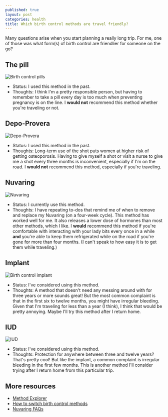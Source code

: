 ```yaml
---
published: true
layout: post
categories: health
title: Which birth control methods are travel friendly?
---
```

Many questions arise when you start planning a really long trip. For me, one of those was what form(s) of birth control are friendlier for someone on the go?

## The pill

![Birth control pills](https://www.plannedparenthood.org/files/1613/9793/9145/health-birth-control-pill.jpg)

- Status: I used this method in the past.
- Thoughts: I think I'm a pretty responsible person, but having to remember to take a pill every day is too much when preventing pregnancy is on the line. I **would not** recommend this method whether you're traveling or not.

## Depo-Provera

![Depo-Provera](https://www.plannedparenthood.org/files/2013/9794/2383/health-birth-control-shot.jpg)

- Status: I used this method in the past.
- Thoughts: Long-term use of the shot puts women at higher risk of getting osteoporosis. Having to give myself a shot or visit a nurse to give me a shot every three months is inconvenient, especially if I'm on the road. I **would not** recommend this method, especially if you're traveling.

## Nuvaring

![Nuvaring](https://www.plannedparenthood.org/files/7413/9794/3201/health-birth-control-ring.jpg)

- Status: I currently use this method.
- Thoughts: I have repeating to-dos that remind me of when to remove and replace my Nuvaring (on a four-week cycle). This method has worked well for me. It also releases a lower dose of hormones than most other methods, which I like. I **would** recommend this method if you're comfortable with interacting with your lady bits every once in a while **and** you're able to keep them refrigerated while on the road if you're gone for more than four months. (I can't speak to how easy it is to get them while traveling.)

## Implant

![Birth control implant](https://www.plannedparenthood.org/files/3513/9793/8522/health-061012-implanon.jpg)

- Status: I've considered using this method.
- Thoughts: A method that doesn't need any messing around with for three years or more sounds great! But the most common complaint is that in the first six to twelve months, you might have irregular bleeding. Given that I'm traveling for less than a year (I think), I think that would be pretty annoying. Maybe I'll try this method after I return home.

## IUD

![IUD](https://www.plannedparenthood.org/files/1313/9794/7249/health-birth-control-IUD.jpg)

- Status: I've considered using this method.
- Thoughts: Protection for anywhere between three and twelve years? That's pretty cool! But like the implant, a common complaint is irregular bleeding in the first few months. This is another method I'll consider trying after I return home from this particular trip.

## More resources

- [Method Explorer][method-explorer]
- [How to switch birth control methods][switching-methods]
- [Nuvaring FAQs][nuvaring-faqs]

[method-explorer]: https://bedsider.org/methods
[nuvaring-faqs]: http://www.nuvaring.com/consumer/faqs/
[switching-methods]: http://www.aafp.org/afp/2011/0301/p575.html
